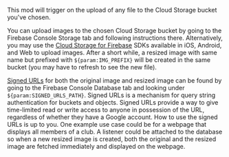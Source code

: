 This mod will trigger on the upload of any file to the Cloud Storage bucket you've chosen.

You can upload images to the chosen Cloud Storage bucket by going to the Firebase Console Storage tab and following instructions there. Alternatively, you may use the [Cloud Storage for Firebase](https://firebase.google.com/docs/storage/) SDKs available in iOS, Android, and Web to upload images. After a short while, a resized image with same name but prefixed with `${param:IMG_PREFIX}` will be created in the same bucket (you may have to refresh to see the new file).

[Signed URLs](https://cloud.google.com/storage/docs/access-control/signed-urls) for both the original image and resized image can be found by going to the Firebase Console Database tab and looking under `${param:SIGNED_URLS_PATH}`. Signed URLs is a mechanism for query string authentication for buckets and objects. Signed URLs provide a way to give time-limited read or write access to anyone in possession of the URL, regardless of whether they have a Google account. How to use the signed URLs is up to you. One example use case could be for a webpage that displays all members of a club. A listener could be attached to the database so when a new resized image is created, both the original and the resized image are fetched immediately and displayed on the webpage.
